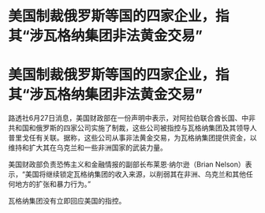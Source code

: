 # 美国制裁俄罗斯等国的四家企业，指其“涉瓦格纳集团非法黄金交易”

# 美国制裁俄罗斯等国的四家企业，指其“涉瓦格纳集团非法黄金交易”

路透社6月27日消息，美国财政部在一份声明中表示，对阿拉伯联合酋长国、中非共和国和俄罗斯的四家公司实施了制裁，这些公司被指控与瓦格纳集团及其领导人普里戈任有关联。据称，这些公司从事非法黄金交易，为瓦格纳集团提供资金，以维持和扩大其在乌克兰和一些非洲国家的武装力量。

美国财政部负责恐怖主义和金融情报的副部长布莱恩·纳尔逊（Brian
Nelson）表示，“美国将继续锁定瓦格纳集团的收入来源，以削弱其在非洲、乌克兰和其他任何地方的扩张和暴力行为。”

瓦格纳集团没有立即回应美国的指控。

